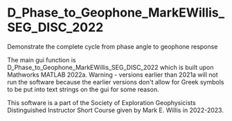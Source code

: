 # D_Phase_to_Geophone_MarkEWillis_SEG_DISC_2022

 Demonstrate the complete cycle from phase angle to geophone response

The main gui function is D_Phase_to_Geophone_MarkEWillis_SEG_DISC_2022 which is built upon Mathworks MATLAB 2022a. Warning - versions earlier than 2021a will not run the software because the earlier versions don't allow for Greek symbols to be put into text strings on the gui for some reason.

This software is a part of the Society of Exploration Geophysicists Distinguished Instructor Short Course given by Mark E. Willis in 2022-2023.